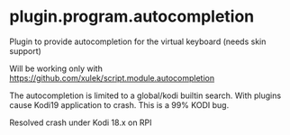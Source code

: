 # plugin.program.autocompletion
Plugin to provide autocompletion for the virtual keyboard (needs skin support)

Will be working only with https://github.com/xulek/script.module.autocompletion

The autocompletion is limited to a global/kodi builtin search. With plugins cause Kodi19 application to crash. This is a 99% KODI bug.

Resolved crash under Kodi 18.x on RPI
